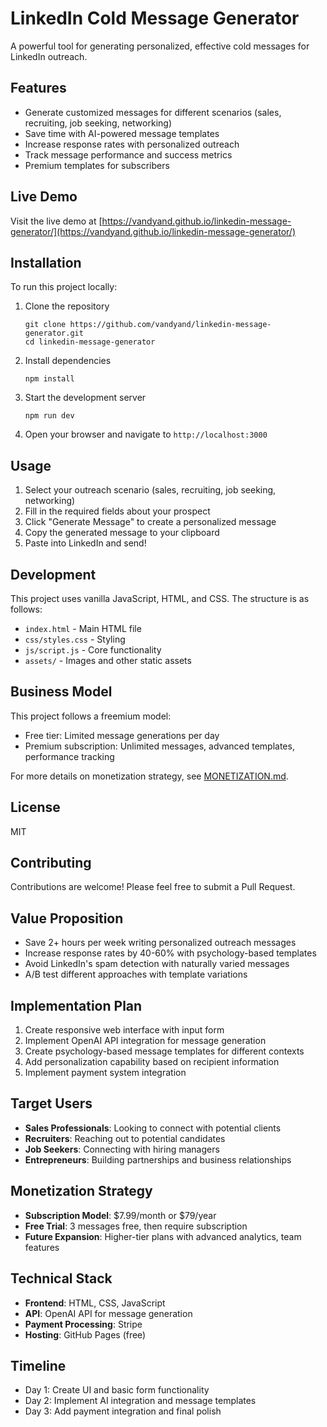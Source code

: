 # LinkedIn Cold Message Generator

A powerful tool for generating personalized, effective cold messages for LinkedIn outreach.

## Features

- Generate customized messages for different scenarios (sales, recruiting, job seeking, networking)
- Save time with AI-powered message templates
- Increase response rates with personalized outreach
- Track message performance and success metrics
- Premium templates for subscribers

## Live Demo

Visit the live demo at [https://vandyand.github.io/linkedin-message-generator/](https://vandyand.github.io/linkedin-message-generator/)

## Installation

To run this project locally:

1. Clone the repository

   ```
   git clone https://github.com/vandyand/linkedin-message-generator.git
   cd linkedin-message-generator
   ```

2. Install dependencies

   ```
   npm install
   ```

3. Start the development server

   ```
   npm run dev
   ```

4. Open your browser and navigate to `http://localhost:3000`

## Usage

1. Select your outreach scenario (sales, recruiting, job seeking, networking)
2. Fill in the required fields about your prospect
3. Click "Generate Message" to create a personalized message
4. Copy the generated message to your clipboard
5. Paste into LinkedIn and send!

## Development

This project uses vanilla JavaScript, HTML, and CSS. The structure is as follows:

- `index.html` - Main HTML file
- `css/styles.css` - Styling
- `js/script.js` - Core functionality
- `assets/` - Images and other static assets

## Business Model

This project follows a freemium model:

- Free tier: Limited message generations per day
- Premium subscription: Unlimited messages, advanced templates, performance tracking

For more details on monetization strategy, see [MONETIZATION.md](./MONETIZATION.md).

## License

MIT

## Contributing

Contributions are welcome! Please feel free to submit a Pull Request.

## Value Proposition

- Save 2+ hours per week writing personalized outreach messages
- Increase response rates by 40-60% with psychology-based templates
- Avoid LinkedIn's spam detection with naturally varied messages
- A/B test different approaches with template variations

## Implementation Plan

1. Create responsive web interface with input form
2. Implement OpenAI API integration for message generation
3. Create psychology-based message templates for different contexts
4. Add personalization capability based on recipient information
5. Implement payment system integration

## Target Users

- **Sales Professionals**: Looking to connect with potential clients
- **Recruiters**: Reaching out to potential candidates
- **Job Seekers**: Connecting with hiring managers
- **Entrepreneurs**: Building partnerships and business relationships

## Monetization Strategy

- **Subscription Model**: $7.99/month or $79/year
- **Free Trial**: 3 messages free, then require subscription
- **Future Expansion**: Higher-tier plans with advanced analytics, team features

## Technical Stack

- **Frontend**: HTML, CSS, JavaScript
- **API**: OpenAI API for message generation
- **Payment Processing**: Stripe
- **Hosting**: GitHub Pages (free)

## Timeline

- Day 1: Create UI and basic form functionality
- Day 2: Implement AI integration and message templates
- Day 3: Add payment integration and final polish
